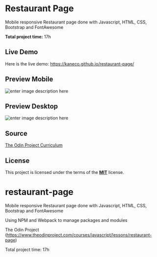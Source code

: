 # Restaurant Page
Mobile responsive Restaurant page done with Javascript, HTML, CSS, Bootstrap and FontAwesome



**Total project time:** 17h

## Live Demo
Here is the live demo: https://kaneco.github.io/restaurant-page/

## Preview Mobile
![enter image description here](https://i.imgur.com/WEZI4OG.jpg)
## Preview Desktop
![enter image description here](https://i.imgur.com/DzaCCuT.png)


## Source

[The Odin Project Curriculum](https://www.theodinproject.com/courses/javascript/lessons/restaurant-page)

## License
This project is licensed under the terms of the **[MIT](https://choosealicense.com/licenses/mit/)**  license. 


# restaurant-page
Mobile responsive Restaurant page done with Javascript, HTML, CSS, Bootstrap and FontAwesome

Using NPM and Webpack to manage packages and modules


The Odin Project (https://www.theodinproject.com/courses/javascript/lessons/restaurant-page)

Total project time: 17h
<!--stackedit_data:
eyJoaXN0b3J5IjpbLTgzNjcyXX0=
-->